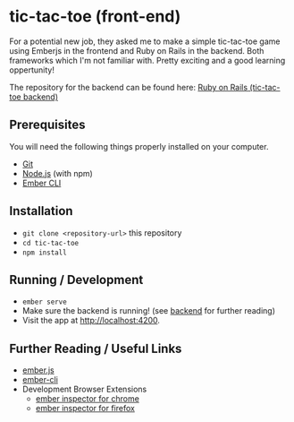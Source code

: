 # tic-tac-toe (front-end)

For a potential new job, they asked me to make a simple tic-tac-toe game using
Emberjs in the frontend and Ruby on Rails in the backend. Both frameworks which
I'm not familiar with. Pretty exciting and a good learning oppertunity!

The repository for the backend can be found here: 
[Ruby on Rails (tic-tac-toe backend)](https://github.com/Thewessen/tic-tac-toe_ruby_backend)

## Prerequisites

You will need the following things properly installed on your computer.

* [Git](https://git-scm.com/)
* [Node.js](https://nodejs.org/) (with npm)
* [Ember CLI](https://ember-cli.com/)

## Installation

* `git clone <repository-url>` this repository
* `cd tic-tac-toe`
* `npm install`

## Running / Development

* `ember serve`
* Make sure the backend is running! (see [backend](https://github.com/Thewessen/tic-tac-toe_ruby_backend) for further reading)
* Visit the app at [http://localhost:4200](http://localhost:4200).

## Further Reading / Useful Links

* [ember.js](https://emberjs.com/)
* [ember-cli](https://ember-cli.com/)
* Development Browser Extensions
  * [ember inspector for chrome](https://chrome.google.com/webstore/detail/ember-inspector/bmdblncegkenkacieihfhpjfppoconhi)
  * [ember inspector for firefox](https://addons.mozilla.org/en-US/firefox/addon/ember-inspector/)
